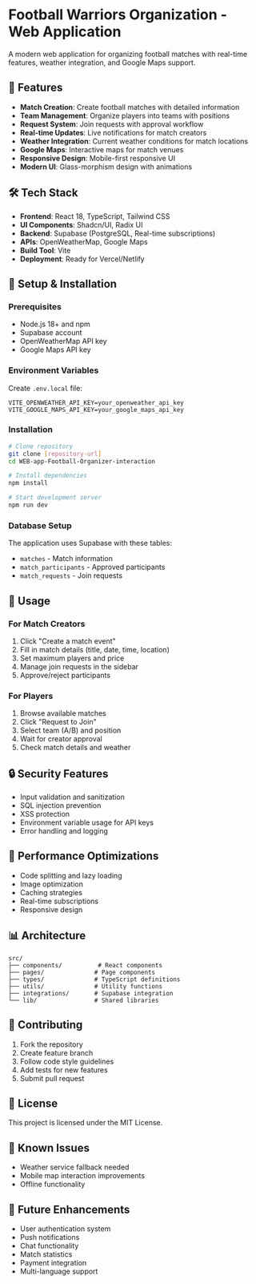 # Football Warriors Organization - Web Application

A modern web application for organizing football matches with real-time features, weather integration, and Google Maps support.

## 🚀 Features

- **Match Creation**: Create football matches with detailed information
- **Team Management**: Organize players into teams with positions
- **Request System**: Join requests with approval workflow
- **Real-time Updates**: Live notifications for match creators
- **Weather Integration**: Current weather conditions for match locations
- **Google Maps**: Interactive maps for match venues
- **Responsive Design**: Mobile-first responsive UI
- **Modern UI**: Glass-morphism design with animations

## 🛠️ Tech Stack

- **Frontend**: React 18, TypeScript, Tailwind CSS
- **UI Components**: Shadcn/UI, Radix UI
- **Backend**: Supabase (PostgreSQL, Real-time subscriptions)
- **APIs**: OpenWeatherMap, Google Maps
- **Build Tool**: Vite
- **Deployment**: Ready for Vercel/Netlify

## 🔧 Setup & Installation

### Prerequisites
- Node.js 18+ and npm
- Supabase account
- OpenWeatherMap API key
- Google Maps API key

### Environment Variables
Create `.env.local` file:
```env
VITE_OPENWEATHER_API_KEY=your_openweather_api_key
VITE_GOOGLE_MAPS_API_KEY=your_google_maps_api_key
```

### Installation
```bash
# Clone repository
git clone [repository-url]
cd WEB-app-Football-Organizer-interaction

# Install dependencies
npm install

# Start development server
npm run dev
```

### Database Setup
The application uses Supabase with these tables:
- `matches` - Match information
- `match_participants` - Approved participants
- `match_requests` - Join requests

## 📱 Usage

### For Match Creators
1. Click "Create a match event"
2. Fill in match details (title, date, time, location)
3. Set maximum players and price
4. Manage join requests in the sidebar
5. Approve/reject participants

### For Players
1. Browse available matches
2. Click "Request to Join" 
3. Select team (A/B) and position
4. Wait for creator approval
5. Check match details and weather

## 🔒 Security Features

- Input validation and sanitization
- SQL injection prevention
- XSS protection
- Environment variable usage for API keys
- Error handling and logging

## 🚀 Performance Optimizations

- Code splitting and lazy loading
- Image optimization
- Caching strategies
- Real-time subscriptions
- Responsive design

## 📊 Architecture

```
src/
├── components/          # React components
├── pages/              # Page components
├── types/              # TypeScript definitions
├── utils/              # Utility functions
├── integrations/       # Supabase integration
└── lib/                # Shared libraries
```

## 🤝 Contributing

1. Fork the repository
2. Create feature branch
3. Follow code style guidelines
4. Add tests for new features
5. Submit pull request

## 📄 License

This project is licensed under the MIT License.

## 🐛 Known Issues

- Weather service fallback needed
- Mobile map interaction improvements
- Offline functionality

## 🔮 Future Enhancements

- User authentication system
- Push notifications
- Chat functionality
- Match statistics
- Payment integration
- Multi-language support
